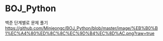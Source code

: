 # BOJ_Python
 백준 단계별로 문제 풀기 
https://github.com/Minjeongc/BOJ_Python/blob/master/image/%EB%B0%B1%EC%A4%80%ED%8C%8C%EC%9D%B4%EC%8D%AC.png?raw=true

